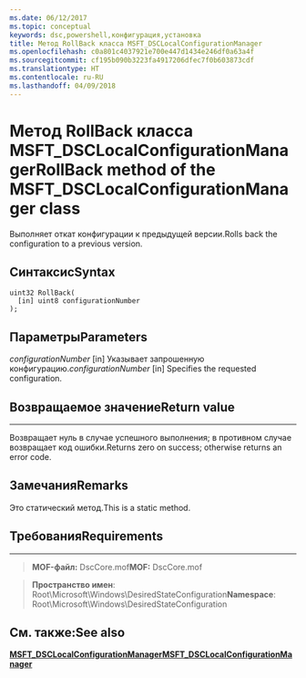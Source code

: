 ```yaml
---
ms.date: 06/12/2017
ms.topic: conceptual
keywords: dsc,powershell,конфигурация,установка
title: Метод RollBack класса MSFT_DSCLocalConfigurationManager
ms.openlocfilehash: c0a801c4037921e700e447d1434e246df0a63a4f
ms.sourcegitcommit: cf195b090b3223fa4917206dfec7f0b603873cdf
ms.translationtype: HT
ms.contentlocale: ru-RU
ms.lasthandoff: 04/09/2018
---
```

# <a name="rollback-method-of-the-msftdsclocalconfigurationmanager-class"></a><span data-ttu-id="f5a82-103">Метод RollBack класса MSFT_DSCLocalConfigurationManager</span><span class="sxs-lookup"><span data-stu-id="f5a82-103">RollBack method of the MSFT_DSCLocalConfigurationManager class</span></span>

<span data-ttu-id="f5a82-104">Выполняет откат конфигурации к предыдущей версии.</span><span class="sxs-lookup"><span data-stu-id="f5a82-104">Rolls back the configuration to a previous version.</span></span>

<a name="syntax"></a><span data-ttu-id="f5a82-105">Синтаксис</span><span class="sxs-lookup"><span data-stu-id="f5a82-105">Syntax</span></span>
------

```mof
uint32 RollBack(
  [in] uint8 configurationNumber
);
```

<a name="parameters"></a><span data-ttu-id="f5a82-106">Параметры</span><span class="sxs-lookup"><span data-stu-id="f5a82-106">Parameters</span></span>
----------

<span data-ttu-id="f5a82-107">*configurationNumber* \[in\] Указывает запрошенную конфигурацию.</span><span class="sxs-lookup"><span data-stu-id="f5a82-107">*configurationNumber* \[in\] Specifies the requested configuration.</span></span>

## <a name="return-value"></a><span data-ttu-id="f5a82-108">Возвращаемое значение</span><span class="sxs-lookup"><span data-stu-id="f5a82-108">Return value</span></span>
------------

<span data-ttu-id="f5a82-109">Возвращает нуль в случае успешного выполнения; в противном случае возвращает код ошибки.</span><span class="sxs-lookup"><span data-stu-id="f5a82-109">Returns zero on success; otherwise returns an error code.</span></span>

## <a name="remarks"></a><span data-ttu-id="f5a82-110">Замечания</span><span class="sxs-lookup"><span data-stu-id="f5a82-110">Remarks</span></span>

<span data-ttu-id="f5a82-111">Это статический метод.</span><span class="sxs-lookup"><span data-stu-id="f5a82-111">This is a static method.</span></span>

## <a name="requirements"></a><span data-ttu-id="f5a82-112">Требования</span><span class="sxs-lookup"><span data-stu-id="f5a82-112">Requirements</span></span>
------------
><span data-ttu-id="f5a82-113">**MOF-файл:** DscCore.mof</span><span class="sxs-lookup"><span data-stu-id="f5a82-113">**MOF:** DscCore.mof</span></span>

><span data-ttu-id="f5a82-114">**Пространство имен**: Root\Microsoft\Windows\DesiredStateConfiguration</span><span class="sxs-lookup"><span data-stu-id="f5a82-114">**Namespace**: Root\Microsoft\Windows\DesiredStateConfiguration</span></span>


## <a name="see-also"></a><span data-ttu-id="f5a82-115">См. также:</span><span class="sxs-lookup"><span data-stu-id="f5a82-115">See also</span></span>


[<span data-ttu-id="f5a82-116">**MSFT_DSCLocalConfigurationManager**</span><span class="sxs-lookup"><span data-stu-id="f5a82-116">**MSFT_DSCLocalConfigurationManager**</span></span>](msft-dsclocalconfigurationmanager.md)